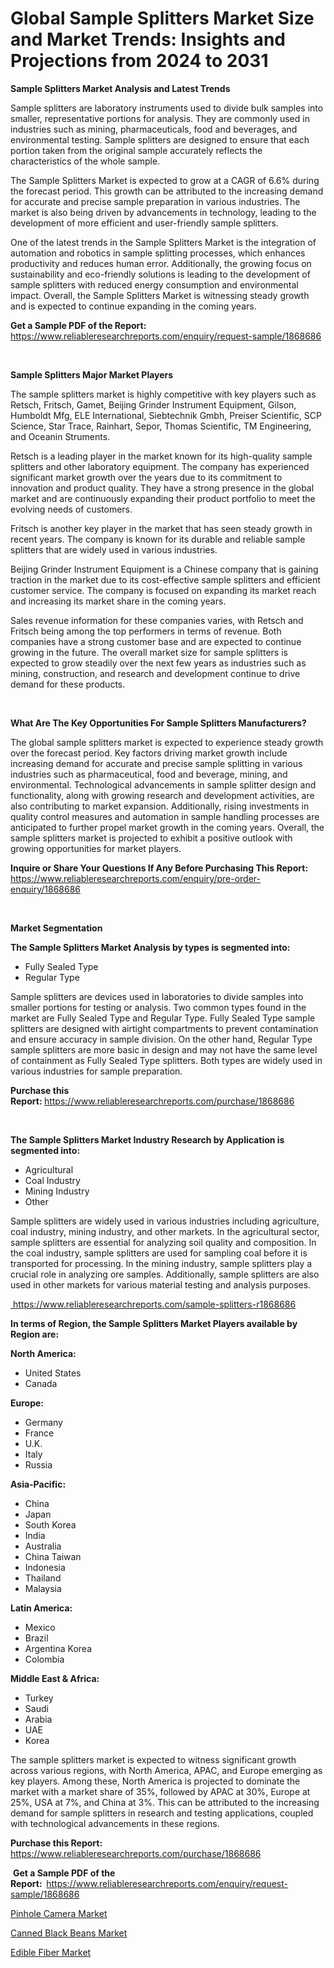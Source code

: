 <p><h1>Global Sample Splitters Market Size and Market Trends: Insights and Projections from 2024 to 2031</h1></p><p><strong>Sample Splitters Market Analysis and Latest Trends</strong></p>
<p><p>Sample splitters are laboratory instruments used to divide bulk samples into smaller, representative portions for analysis. They are commonly used in industries such as mining, pharmaceuticals, food and beverages, and environmental testing. Sample splitters are designed to ensure that each portion taken from the original sample accurately reflects the characteristics of the whole sample.</p><p>The Sample Splitters Market is expected to grow at a CAGR of 6.6% during the forecast period. This growth can be attributed to the increasing demand for accurate and precise sample preparation in various industries. The market is also being driven by advancements in technology, leading to the development of more efficient and user-friendly sample splitters.</p><p>One of the latest trends in the Sample Splitters Market is the integration of automation and robotics in sample splitting processes, which enhances productivity and reduces human error. Additionally, the growing focus on sustainability and eco-friendly solutions is leading to the development of sample splitters with reduced energy consumption and environmental impact. Overall, the Sample Splitters Market is witnessing steady growth and is expected to continue expanding in the coming years.</p></p>
<p><strong>Get a Sample PDF of the Report:&nbsp;</strong> <a href="https://www.reliableresearchreports.com/enquiry/request-sample/1868686">https://www.reliableresearchreports.com/enquiry/request-sample/1868686</a></p>
<p>&nbsp;</p>
<p><strong>Sample Splitters Major Market Players</strong></p>
<p><p>The sample splitters market is highly competitive with key players such as Retsch, Fritsch, Gamet, Beijing Grinder Instrument Equipment, Gilson, Humboldt Mfg, ELE International, Siebtechnik Gmbh, Preiser Scientific, SCP Science, Star Trace, Rainhart, Sepor, Thomas Scientific, TM Engineering, and Oceanin Struments. </p><p>Retsch is a leading player in the market known for its high-quality sample splitters and other laboratory equipment. The company has experienced significant market growth over the years due to its commitment to innovation and product quality. They have a strong presence in the global market and are continuously expanding their product portfolio to meet the evolving needs of customers.</p><p>Fritsch is another key player in the market that has seen steady growth in recent years. The company is known for its durable and reliable sample splitters that are widely used in various industries.</p><p>Beijing Grinder Instrument Equipment is a Chinese company that is gaining traction in the market due to its cost-effective sample splitters and efficient customer service. The company is focused on expanding its market reach and increasing its market share in the coming years.</p><p>Sales revenue information for these companies varies, with Retsch and Fritsch being among the top performers in terms of revenue. Both companies have a strong customer base and are expected to continue growing in the future. The overall market size for sample splitters is expected to grow steadily over the next few years as industries such as mining, construction, and research and development continue to drive demand for these products.</p></p>
<p>&nbsp;</p>
<p><strong>What Are The Key Opportunities For Sample Splitters Manufacturers?</strong></p>
<p><p>The global sample splitters market is expected to experience steady growth over the forecast period. Key factors driving market growth include increasing demand for accurate and precise sample splitting in various industries such as pharmaceutical, food and beverage, mining, and environmental. Technological advancements in sample splitter design and functionality, along with growing research and development activities, are also contributing to market expansion. Additionally, rising investments in quality control measures and automation in sample handling processes are anticipated to further propel market growth in the coming years. Overall, the sample splitters market is projected to exhibit a positive outlook with growing opportunities for market players.</p></p>
<p><strong>Inquire or Share Your Questions If Any Before Purchasing This Report:</strong> <a href="https://www.reliableresearchreports.com/enquiry/pre-order-enquiry/1868686">https://www.reliableresearchreports.com/enquiry/pre-order-enquiry/1868686</a></p>
<p>&nbsp;</p>
<p><strong>Market Segmentation</strong></p>
<p><strong>The Sample Splitters Market Analysis by types is segmented into:</strong></p>
<p><ul><li>Fully Sealed Type</li><li>Regular Type</li></ul></p>
<p><p>Sample splitters are devices used in laboratories to divide samples into smaller portions for testing or analysis. Two common types found in the market are Fully Sealed Type and Regular Type. Fully Sealed Type sample splitters are designed with airtight compartments to prevent contamination and ensure accuracy in sample division. On the other hand, Regular Type sample splitters are more basic in design and may not have the same level of containment as Fully Sealed Type splitters. Both types are widely used in various industries for sample preparation.</p></p>
<p><strong>Purchase this Report:&nbsp;</strong><a href="https://www.reliableresearchreports.com/purchase/1868686">https://www.reliableresearchreports.com/purchase/1868686</a></p>
<p>&nbsp;</p>
<p><strong>The Sample Splitters Market Industry Research by Application is segmented into:</strong></p>
<p><ul><li>Agricultural</li><li>Coal Industry</li><li>Mining Industry</li><li>Other</li></ul></p>
<p><p>Sample splitters are widely used in various industries including agriculture, coal industry, mining industry, and other markets. In the agricultural sector, sample splitters are essential for analyzing soil quality and composition. In the coal industry, sample splitters are used for sampling coal before it is transported for processing. In the mining industry, sample splitters play a crucial role in analyzing ore samples. Additionally, sample splitters are also used in other markets for various material testing and analysis purposes.</p></p>
<p><a href="https://www.reliableresearchreports.com/sample-splitters-r1868686">&nbsp;https://www.reliableresearchreports.com/sample-splitters-r1868686</a></p>
<p><strong>In terms of Region, the Sample Splitters Market Players available by Region are:</strong></p>
<p>
    <p> <strong> North America: </strong>
        <ul>
            <li>United States</li>
            <li>Canada</li>
        </ul>
        </p> 
    <p> <strong> Europe: </strong>
        <ul>
            <li>Germany</li>
            <li>France</li>
            <li>U.K.</li>
            <li>Italy</li>
            <li>Russia</li>
        </ul>
        </p> 
    <p> <strong> Asia-Pacific: </strong>
        <ul>
            <li>China</li>
            <li>Japan</li>
            <li>South Korea</li>
            <li>India</li>
            <li>Australia</li>
            <li>China Taiwan</li>
            <li>Indonesia</li>
            <li>Thailand</li>
            <li>Malaysia</li>
        </ul>
        </p> 
    <p> <strong> Latin America: </strong>
        <ul>
            <li>Mexico</li>
            <li>Brazil</li>
            <li>Argentina Korea</li>
            <li>Colombia</li>
        </ul>
        </p> 
    <p> <strong> Middle East & Africa: </strong>
        <ul>
            <li>Turkey</li>
            <li>Saudi</li>
            <li>Arabia</li>
            <li>UAE</li>
            <li>Korea</li>
        </ul>
    </p>
    </p>
<p><p>The sample splitters market is expected to witness significant growth across various regions, with North America, APAC, and Europe emerging as key players. Among these, North America is projected to dominate the market with a market share of 35%, followed by APAC at 30%, Europe at 25%, USA at 7%, and China at 3%. This can be attributed to the increasing demand for sample splitters in research and testing applications, coupled with technological advancements in these regions.</p></p>
<p><strong>Purchase this Report: </strong><a href="https://www.reliableresearchreports.com/purchase/1868686">https://www.reliableresearchreports.com/purchase/1868686</a></p>
<p>&nbsp;<strong>Get a Sample PDF of the Report:&nbsp;&nbsp;</strong><a href="https://www.reliableresearchreports.com/enquiry/request-sample/1868686">https://www.reliableresearchreports.com/enquiry/request-sample/1868686</a></p>
<p><strong></strong></p>
<p><p><a href="https://github.com/JameTravis/Market-Research-Report-List-6/blob/main/pinhole-camera-market.md">Pinhole Camera Market</a></p><p><a href="https://medium.com/@daleaams71/canned-black-beans-market-investigation-industry-evolution-and-forecast-till-2031-dd4a3d0f61b3">Canned Black Beans Market</a></p><p><a href="https://medium.com/@orinschowalter/edible-fiber-market-growth-outlook-from-2024-to-2031-and-it-is-projecting-at-5-cagr-with-markets-da6bd4c521ff">Edible Fiber Market</a></p></p>
